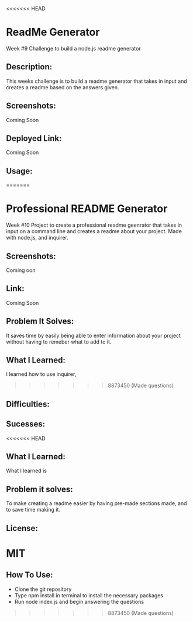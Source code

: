 <<<<<<< HEAD
# ReadMe Generator
Week #9 Challenge to build a node.js readme generator

## Description:
This weeks challenge is to build a readme generator that takes in input and creates a readme based on the answers given. 

## Screenshots:
Coming Soon

## Deployed Link:
Coming Soon

## Usage:
=======
# Professional README Generator 
Week #10 Project to create a professional readme geenrator that takes in input on a command line and creates a readme about your project. Made with node.js, and inquirer. 

## Screenshots:
Coming oon

## Link:
Coming Soon

## Problem It Solves:
It saves time by easily being able to enter information about your project without having to remeber what to add to it. 

## What I Learned:
I learned how to use inquirer, 
>>>>>>> 8873450 (Made questions)

## Difficulties:

## Sucesses:

<<<<<<< HEAD
## What I Learned: 
What I learned is

## Problem it solves:
To make creating a readme easier by having pre-made sections made, and to save time making it. 

## License:
MIT
=======
## How To Use:
- Clone the git repository
- Type npm install in terminal to install the necessary packages
- Run node index.js and begin answering the questions
>>>>>>> 8873450 (Made questions)
